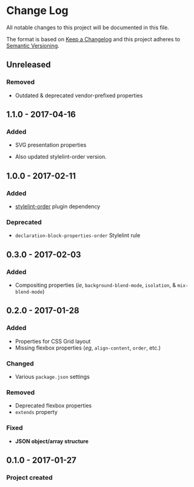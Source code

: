 # Change Log
All notable changes to this project will be documented in this file.

The format is based on [Keep a Changelog](http://keepachangelog.com/)
and this project adheres to [Semantic Versioning](http://semver.org/).

## Unreleased
### Removed
- Outdated & deprecated vendor-prefixed properties


## 1.1.0 - 2017-04-16
### Added
- SVG presentation properties

- Also updated stylelint-order version.


## 1.0.0 - 2017-02-11
### Added
- [stylelint-order] plugin dependency

### Deprecated
- `declaration-block-properties-order` Stylelint rule

[stylelint-order]: https://github.com/hudochenkov/stylelint-order


## 0.3.0 - 2017-02-03
### Added
- Compositing properties (_ie_, `background-blend-mode`, `isolation`, & `mix-blend-mode`)


## 0.2.0 - 2017-01-28
### Added
- Properties for CSS Grid layout
- Missing flexbox properties (_eg_, `align-content`, `order`, etc.)

### Changed
- Various `package.json` settings

### Removed
- Deprecated flexbox properties
- `extends` property 

### Fixed
- **JSON object/array structure**


## 0.1.0 - 2017-01-27
### Project created
